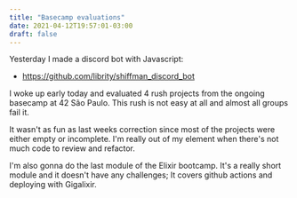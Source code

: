 ```yaml
---
title: "Basecamp evaluations"
date: 2021-04-12T19:57:01-03:00
draft: false
---
```


Yesterday I made a discord bot with Javascript:

- https://github.com/librity/shiffman_discord_bot

I woke up early today and evaluated 4 rush projects
from the ongoing basecamp at 42 São Paulo.
This rush is not easy at all and almost all groups fail it.

It wasn't as fun as last weeks correction
since most of the projects were either empty or incomplete.
I'm really out of my element when there's not much code to review and refactor.

I'm also gonna do the last module of the Elixir bootcamp.
It's a really short module and it doesn't have any challenges;
It covers github actions and deploying with Gigalixir.
